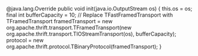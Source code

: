 @java.lang.Override
public void init(java.io.OutputStream os) {
    this.os = os;
    final int bufferCapacity = 10;
    // Replace TFastFramedTransport with TFramedTransport
    framedTransport = new org.apache.thrift.transport.TFramedTransport(new org.apache.thrift.transport.TIOStreamTransport(os), bufferCapacity);
    protocol = new org.apache.thrift.protocol.TBinaryProtocol(framedTransport);
}